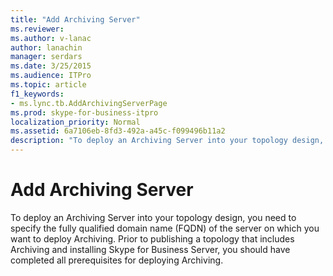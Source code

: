 ```yaml
---
title: "Add Archiving Server"
ms.reviewer: 
ms.author: v-lanac
author: lanachin
manager: serdars
ms.date: 3/25/2015
ms.audience: ITPro
ms.topic: article
f1_keywords:
- ms.lync.tb.AddArchivingServerPage
ms.prod: skype-for-business-itpro
localization_priority: Normal
ms.assetid: 6a7106eb-8fd3-492a-a45c-f099496b11a2
description: "To deploy an Archiving Server into your topology design, you need to specify the fully qualified domain name (FQDN) of the server on which you want to deploy Archiving. Prior to publishing a topology that includes Archiving and installing Skype for Business Server, you should have completed all prerequisites for deploying Archiving."
---
```


# Add Archiving Server
 
To deploy an Archiving Server into your topology design, you need to specify the fully qualified domain name (FQDN) of the server on which you want to deploy Archiving. Prior to publishing a topology that includes Archiving and installing Skype for Business Server, you should have completed all prerequisites for deploying Archiving. 
  

